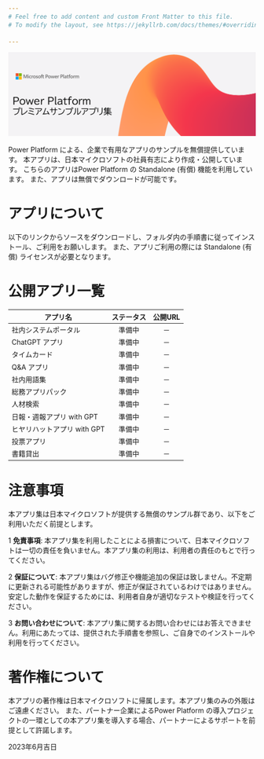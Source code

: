```yaml
---
# Feel free to add content and custom Front Matter to this file.
# To modify the layout, see https://jekyllrb.com/docs/themes/#overriding-theme-defaults

---
```

<!-- 画像の表示サンプル -->

![Power Platform プレミアムサンプル集](Title.png) 

Power Platform による、企業で有用なアプリのサンプルを無償提供しています。
本アプリは、日本マイクロソフトの社員有志により作成・公開しています。
こちらのアプリはPower Platform の Standalone (有償) 機能を利用しています。
また、アプリは無償でダウンロードが可能です。

# アプリについて
以下のリンクからソースをダウンロードし、フォルダ内の手順書に従ってインストール、ご利用をお願いします。
また、アプリご利用の際には Standalone (有償) ライセンスが必要となります。

# 公開アプリ一覧
<div style="text-align: center;">
<table>
  <thead>
    <tr>
      <th>アプリ名</th>
      <th>ステータス</th>
      <th>公開URL</th>
    </tr>
  </thead>
  <tbody>
    <tr>
      <td style="text-align: left;">社内システムポータル</td>
      <td style="text-align: center;">準備中</td>
      <td style="text-align: center;">－</td>
    </tr>
    <tr>
      <td style="text-align: left;">ChatGPT アプリ</td>
      <td>準備中</td>
      <td>－</td>
    </tr>
    <tr>
      <td style="text-align: left;">タイムカード</td>
      <td>準備中</td>
      <td>－</td>
    </tr>
    <tr>
      <td style="text-align: left;">Q&A アプリ</td>
      <td>準備中</td>
      <td>－</td>
    </tr>
    <tr>
      <td style="text-align: left;">社内用語集</td>
      <td>準備中</td>
      <td>－</td>
    </tr>
    <tr>
      <td style="text-align: left;">総務アプリパック</td>
      <td>準備中</td>
      <td>－</td>
    </tr>
    <tr>
     <td style="text-align: left;">人材検索</td>
      <td>準備中</td>
      <td>－</td>
    </tr>
    <tr>
      <td style="text-align: left;">日報・週報アプリ with GPT</td>
      <td>準備中</td>
      <td>－</td>
    </tr>
    <tr>
      <td style="text-align: left;">ヒヤリハットアプリ with GPT</td>
      <td>準備中</td>
      <td>－</td>
    </tr>
    <tr>
      <td style="text-align: left;">投票アプリ</td>
      <td>準備中</td>
      <td>－</td>
    </tr>
    <tr>
      <td style="text-align: left;">書籍貸出</td>
      <td>準備中</td>
      <td>－</td>
    </tr>
  </tbody>
</table>
</div>

# 注意事項
本アプリ集は日本マイクロソフトが提供する無償のサンプル群であり、以下をご利用いただく前提とします。

1 **免責事項**: 本アプリ集を利用したことによる損害について、日本マイクロソフトは一切の責任を負いません。本アプリ集の利用は、利用者の責任のもとで行ってください。

2 **保証について**: 本アプリ集はバグ修正や機能追加の保証は致しません。不定期に更新される可能性がありますが、修正が保証されているわけではありません。安定した動作を保証するためには、利用者自身が適切なテストや検証を行ってください。

3 **お問い合わせについて**: 本アプリ集に関するお問い合わせにはお答えできません。利用にあたっては、提供された手順書を参照し、ご自身でのインストールや利用を行ってください。

# 著作権について
本アプリの著作権は日本マイクロソフトに帰属します。本アプリ集のみの外販はご遠慮ください。
また、パートナー企業によるPower Platform の導入プロジェクトの一環としての本アプリ集を導入する場合、パートナーによるサポートを前提として許諾します。


2023年6月吉日
